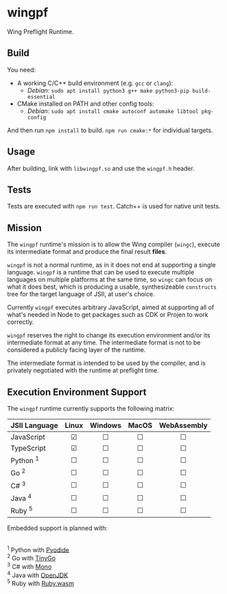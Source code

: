 # wingpf

Wing Preflight Runtime.

## Build

You need:

- A working C/C++ build environment (e.g. `gcc` or `clang`):
  - _Debian_: `sudo apt install python3 g++ make python3-pip build-essential`
- CMake installed on PATH and other config tools:
  - _Debian_: `sudo apt install cmake autoconf automake libtool pkg-config`

And then run `npm install` to build. `npm run cmake:*` for individual targets.

## Usage

After building, link with `libwingpf.so` and use the `wingpf.h` header.

## Tests

Tests are executed with `npm run test`. Catch++ is used for native unit tests.

## Mission

The `wingpf` runtime's mission is to allow the Wing compiler (`wingc`), execute
its intermediate format and produce the final result **files**.

`wingpf` is not a normal runtime, as in it does not end at supporting a single
language. `wingpf` is a runtime that can be used to execute multiple languages
on multiple platforms at the same time, so `wingc` can focus on what it does
best, which is producing a usable, synthesizeable `constructs` tree for the
target language of JSII, at user's choice.

Currently `wingpf` executes arbitrary JavaScript, aimed at supporting all of
what's needed in Node to get packages such as CDK or Projen to work correctly.

`wingpf` reserves the right to change its execution environment and/or its
intermediate format at any time. The intermediate format is not to be considered
a publicly facing layer of the runtime.

The intermediate format is intended to be used by the compiler, and is privately
negotiated with the runtime at preflight time.

## Execution Environment Support

The `wingpf` runtime currently supports the following matrix:

| JSII Language       |  Linux  | Windows |  MacOS  | WebAssembly |
| :------------------ | :-----: | :-----: | :-----: | :---------: |
| JavaScript          | &#9745; | &#9744; | &#9744; |   &#9744;   |
| TypeScript          | &#9745; | &#9744; | &#9744; |   &#9744;   |
| Python <sup>1</sup> | &#9744; | &#9744; | &#9744; |   &#9744;   |
| Go <sup>2</sup>     | &#9744; | &#9744; | &#9744; |   &#9744;   |
| C# <sup>3</sup>     | &#9744; | &#9744; | &#9744; |   &#9744;   |
| Java <sup>4</sup>   | &#9744; | &#9744; | &#9744; |   &#9744;   |
| Ruby <sup>5</sup>   | &#9744; | &#9744; | &#9744; |   &#9744;   |

Embedded support is planned with:

<br /><sup>1</sup> Python with [Pyodide](https://pyodide.org)
<br /><sup>2</sup> Go with [TinyGo](https://tinygo.org)
<br /><sup>3</sup> C# with [Mono](https://www.mono-project.com)
<br /><sup>4</sup> Java with [OpenJDK](https://github.com/openjdk/jdk)
<br /><sup>5</sup> Ruby with [Ruby.wasm](https://github.com/ruby/ruby.wasm)
